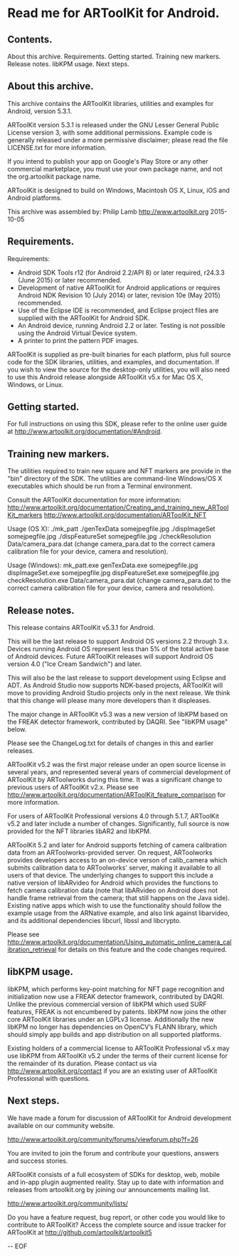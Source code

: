 Read me for ARToolKit for Android.
==================================


Contents.
---------

About this archive.
Requirements.
Getting started.
Training new markers.
Release notes.
libKPM usage.
Next steps.


About this archive.
-------------------

This archive contains the ARToolKit libraries, utilities and examples for Android, version 5.3.1.

ARToolKit version 5.3.1 is released under the GNU Lesser General Public License version 3, with some additional permissions. Example code is generally released under a more permissive disclaimer; please read the file LICENSE.txt for more information.

If you intend to publish your app on Google's Play Store or any other commercial marketplace, you must use your own package name, and not the org.artoolkit package name.

ARToolKit is designed to build on Windows, Macintosh OS X, Linux, iOS and Android platforms.

This archive was assembled by:
    Philip Lamb
    http://www.artoolkit.org
    2015-10-05


Requirements.
-------------

Requirements:
 * Android SDK Tools r12 (for Android 2.2/API 8) or later required, r24.3.3 (June 2015) or later recommended.
 * Development of native ARToolKit for Android applications or requires Android NDK Revision 10 (July 2014) or later, revision 10e (May 2015) recommended.
 * Use of the Eclipse IDE is recommended, and Eclipse project files are supplied with the ARToolKit for Android SDK.
 * An Android device, running Android 2.2 or later. Testing is not possible using the Android Virtual Device system.
 * A printer to print the pattern PDF images.

ARToolKit is supplied as pre-built binaries for each platform, plus full source code for the SDK libraries, utilities, and examples, and documentation. If you wish to view the source for the desktop-only utilities, you will also need to use this Android release alongside ARToolKit v5.x for Mac OS X, Windows, or Linux.


Getting started.
----------------

For full instructions on using this SDK, please refer to the online user guide at http://www.artoolkit.org/documentation/#Android.


Training new markers.
---------------------

The utilities required to train new square and NFT markers are provide in the "bin" directory of the SDK. The utilities are command-line Windows/OS X executables which should be run from a Terminal environment.

Consult the ARToolKit documentation for more information:
    http://www.artoolkit.org/documentation/Creating_and_training_new_ARToolKit_markers
    http://www.artoolkit.org/documentation/ARToolKit_NFT

Usage (OS X):
    ./mk_patt
	./genTexData somejpegfile.jpg
	./dispImageSet somejpegfile.jpg
	./dispFeatureSet somejpegfile.jpg
	./checkResolution Data/camera_para.dat (change camera_para.dat to the correct camera calibration file for your device, camera and resolution).

Usage (Windows):
    mk_patt.exe
	genTexData.exe somejpegfile.jpg
	dispImageSet.exe somejpegfile.jpg
	dispFeatureSet.exe somejpegfile.jpg
	checkResolution.exe Data/camera_para.dat (change camera_para.dat to the correct camera calibration file for your device, camera and resolution).


Release notes.
--------------
This release contains ARToolKit v5.3.1 for Android.

This will be the last release to support Android OS versions 2.2 through 3.x. Devices running Android OS represent less than 5% of the total active base of Android devices. Future ARToolKit releases will support Android OS version 4.0 ("Ice Cream Sandwich") and later.

This will also be the last release to support development using Eclipse and ADT. As Android Studio now supports NDK-based projects, ARToolKit will move to providing Android Studio projects only in the next release. We think that this change will please many more developers than it displeases.

The major change in ARToolKit v5.3 was a new version of libKPM based on the FREAK detector framework, contributed by DAQRI. See "libKPM usage" below.

Please see the ChangeLog.txt for details of changes in this and earlier releases.

ARToolKit v5.2 was the first major release under an open source license in several years, and represented several years of commercial development of ARToolKit by ARToolworks during this time. It was a significant change to previous users of ARToolKit v2.x. Please see http://www.artoolkit.org/documentation/ARToolKit_feature_comparison for more information.

For users of ARToolKit Professional versions 4.0 through 5.1.7, ARToolKit v5.2 and later include a number of changes. Significantly, full source is now provided for the NFT libraries libAR2 and libKPM.

ARToolKit 5.2 and later for Android supports fetching of camera calibration data from an ARToolworks-provided server. On request, ARToolworks provides developers access to an on-device verson of calib_camera which submits calibration data to ARToolworks' server, making it available to all users of that device. The underlying changes to support this include a native version of libARvideo for Android which provides the functions to fetch camera calibration data (note that libARvideo on Android does not handle frame retrieval from the camera; that still happens on the Java side). Existing native apps which wish to use the functionality should follow the example usage from the ARNative example, and also link against libarvideo, and its additional dependencies libcurl, libssl and libcrypto.

Please see http://www.artoolkit.org/documentation/Using_automatic_online_camera_calibration_retrieval for details on this feature and the code changes required.


libKPM usage.
-------------

libKPM, which performs key-point matching for NFT page recognition and initialization now use a FREAK detector framework, contributed by DAQRI. Unlike the previous commercial version of libKPM which used SURF features, FREAK is not encumbered by patents. libKPM now joins the other core ARToolKit libraries under an LGPLv3 license. Additionally the new libKPM no longer has dependencies on OpenCV’s FLANN library, which should simply app builds and app distribution on all supported platforms.

Existing holders of a commercial license to ARToolKit Professional v5.x may use libKPM from ARToolKit v5.2 under the terms of their current license for the remainder of its duration. Please contact us via http://www.artoolkit.org/contact if you are an existing user of ARToolKit Professional with questions.


Next steps.
-----------

We have made a forum for discussion of ARToolKit for Android development available on our community website.

http://www.artoolkit.org/community/forums/viewforum.php?f=26

You are invited to join the forum and contribute your questions, answers and success stories.

ARToolKit consists of a full ecosystem of SDKs for desktop, web, mobile and in-app plugin augmented reality. Stay up to date with information and releases from artoolkit.org by joining our announcements mailing list.

http://www.artoolkit.org/community/lists/


Do you have a feature request, bug report, or other code you would like to contribute to ARToolKit? Access the complete source and issue tracker for ARToolKit at http://github.com/artoolkit/artoolkit5

--
EOF
